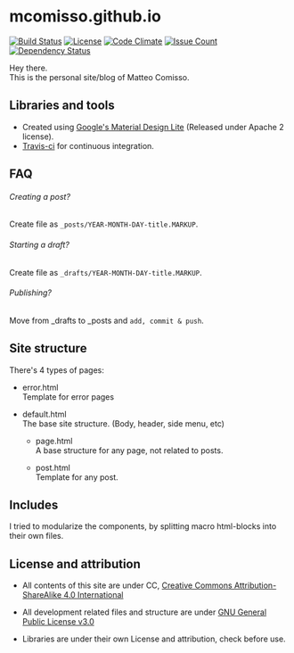 # mcomisso.github.io
[![Build Status](https://travis-ci.org/mcomisso/mcomisso.github.io.svg?branch=master)](https://travis-ci.org/mcomisso/mcomisso.github.io)
[![License](http://img.shields.io/:license-gpl3-blue.svg)](http://www.gnu.org/licenses/gpl-3.0.html)
[![Code Climate](https://codeclimate.com/github/mcomisso/mcomisso.github.io/badges/gpa.svg)](https://codeclimate.com/github/mcomisso/mcomisso.github.io)
[![Issue Count](https://codeclimate.com/github/mcomisso/mcomisso.github.io/badges/issue_count.svg)](https://codeclimate.com/github/mcomisso/mcomisso.github.io)
[![Dependency Status](https://gemnasium.com/mcomisso/mcomisso.github.io.svg)](https://gemnasium.com/mcomisso/mcomisso.github.io)

Hey there.  
This is the personal site/blog of Matteo Comisso.  


## Libraries and tools
- Created using [Google's Material Design Lite](https://www.getmdl.io) (Released under Apache 2 license).
- [Travis-ci](https://travis-ci.org "Travis-ci") for continuous integration.


## FAQ
###### Creating a post?  
Create file as `_posts/YEAR-MONTH-DAY-title.MARKUP`.

###### Starting a draft?  
Create file as `_drafts/YEAR-MONTH-DAY-title.MARKUP`.

###### Publishing?  
Move from _drafts to _posts and `add, commit & push`.


## Site structure

There's 4 types of pages:

- error.html  
  Template for error pages

- default.html  
  The base site structure. (Body, header, side menu, etc)

  - page.html  
    A base structure for any page, not related to posts.

  - post.html  
    Template for any post.

## Includes

I tried to modularize the components, by splitting macro html-blocks into their own files.


## License and attribution
- All contents of this site are under CC,
[Creative Commons Attribution-ShareAlike 4.0 International](http://creativecommons.org/licenses/by-sa/4.0/)

- All development related files and structure are under [GNU General Public License v3.0](http://www.gnu.org/licenses/gpl-3.0.en.html)

- Libraries are under their own License and attribution, check before use.
